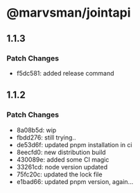 # @marvsman/jointapi

## 1.1.3

### Patch Changes

- f5dc581: added release command

## 1.1.2

### Patch Changes

- 8a08b5d: wip
- fbdd276: still trying..
- de53d6f: updated pnpm installation in ci
- 8eecfd0: new distribution build
- 430089e: added some CI magic
- 33261cd: node version updated
- 75fc20c: updated the lock file
- e1bad66: updated pnpm version, again...
